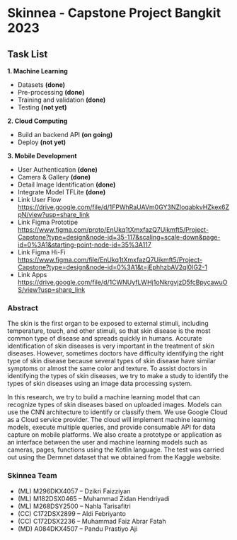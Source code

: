 # **Skinnea - Capstone Project Bangkit 2023**

## **Task List**
**1. Machine Learning**
  * Datasets **(done)** 
  * Pre-processing **(done)**
  * Training and validation **(done)**
  * Testing **(not yet)**

**2. Cloud Computing**
  * Build an backend API **(on going)**
  * Deploy **(not yet)**

**3. Mobile Development**
  * User Authentication **(done)**
  * Camera & Gallery **(done)**
  * Detail Image Identification **(done)**
  * Integrate Model TFLite **(done)**
  * Link User Flow  https://drive.google.com/file/d/1FPWhRaUAVm0GY3NZloqabkvHZkex6ZpN/view?usp=share_link
  * Link Figma Prototipe  https://www.figma.com/proto/EnUkq1tXmxfazQ7Uikmft5/Project-Capstone?type=design&node-id=35-117&scaling=scale-down&page-id=0%3A1&starting-point-node-id=35%3A117
  * Link Figma Hi-Fi  https://www.figma.com/file/EnUkq1tXmxfazQ7Uikmft5/Project-Capstone?type=design&node-id=0%3A1&t=jEphhzbAV2ql0IG2-1
  * Link Apps  https://drive.google.com/file/d/1CWNUyfLWHj1oNkrgvjzD5fcBpycawuOS/view?usp=share_link
  
  
  
### **Abstract**

The skin is the first organ to be exposed to external stimuli, including temperature, touch, and other stimuli, so that skin disease is the most common type of disease and spreads quickly in humans. Accurate identification of skin diseases is very important in the treatment of skin diseases. However, sometimes doctors have difficulty identifying the right type of skin disease because several types of skin disease have similar symptoms or almost the same color and texture. To assist doctors in identifying the types of skin diseases, we try to make a study to identify the types of skin diseases using an image data processing system.

In this research, we try to build a machine learning model that can recognize types of skin diseases based on uploaded images. Models can use the CNN architecture to identify or classify them. We use Google Cloud as a Cloud service provider. The cloud will implement machine learning models, execute multiple queries, and provide consumable API  for data capture on mobile platforms. We also create a prototype or application as an interface between the user and machine learning models such as cameras, pages, functions using the Kotlin language. The test was carried out using the Dermnet dataset that we obtained from the Kaggle website.


### **Skinnea Team**
* (ML) M296DKX4057 – Dzikri Faizziyan
* (ML) M182DSX0465 – Muhammad Zidan Hendriyadi
* (ML) M268DSY2500 – Nahla Tarisafitri
* (CC) C172DSX2899 – Aldi Febriyanto
* (CC) C172DSX2236 – Muhammad Faiz Abrar Fatah
* (MD) A084DKX4507 – Pandu Prastiyo Aji
